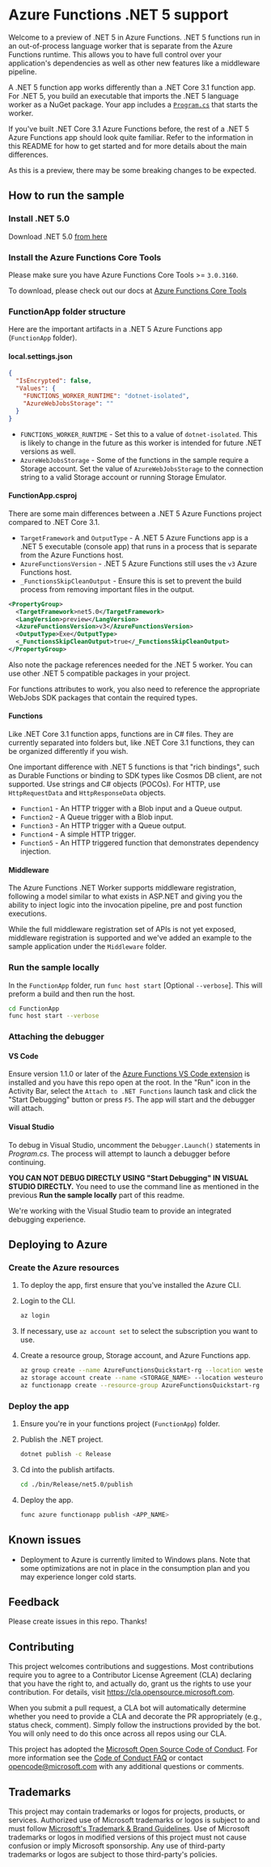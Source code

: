 # Azure Functions .NET 5 support

Welcome to a preview of .NET 5 in Azure Functions. .NET 5 functions run in an out-of-process language worker that is separate from the Azure Functions runtime. This allows you to have full control over your application's dependencies as well as other new features like a middleware pipeline.

A .NET 5 function app works differently than a .NET Core 3.1 function app. For .NET 5, you build an executable that imports the .NET 5 language worker as a NuGet package. Your app includes a [`Program.cs`](FunctionApp/Program.cs) that starts the worker.

If you've built .NET Core 3.1 Azure Functions before, the rest of a .NET 5 Azure Functions app should look quite familiar. Refer to the information in this README for how to get started and for more details about the main differences.

As this is a preview, there may be some breaking changes to be expected.

## How to run the sample

### Install .NET 5.0
Download .NET 5.0 [from here](https://dotnet.microsoft.com/download/dotnet/5.0)

### Install the Azure Functions Core Tools
Please make sure you have Azure Functions Core Tools >= `3.0.3160`.

To download, please check out our docs at [Azure Functions Core Tools](https://github.com/Azure/azure-functions-core-tools)

### FunctionApp folder structure

Here are the important artifacts in a .NET 5 Azure Functions app (`FunctionApp` folder).

#### local.settings.json

```json
{
  "IsEncrypted": false,
  "Values": {
    "FUNCTIONS_WORKER_RUNTIME": "dotnet-isolated",
    "AzureWebJobsStorage": ""
  }
}
```

* `FUNCTIONS_WORKER_RUNTIME` - Set this to a value of `dotnet-isolated`. This is likely to change in the future as this worker is intended for future .NET versions as well.
* `AzureWebJobsStorage` - Some of the functions in the sample require a Storage account. Set the value of `AzureWebJobsStorage` to the connection string to a valid Storage account or running Storage Emulator.

#### FunctionApp.csproj

There are some main differences between a .NET 5 Azure Functions project compared to .NET Core 3.1.

* `TargetFramework` and `OutputType` - A .NET 5 Azure Functions app is a .NET 5 executable (console app) that runs in a process that is separate from the Azure Functions host.
* `AzureFunctionsVersion` - .NET 5 Azure Functions still uses the `v3` Azure Functions host.
* `_FunctionsSkipCleanOutput` - Ensure this is set to prevent the build process from removing important files in the output.

```xml
<PropertyGroup>
  <TargetFramework>net5.0</TargetFramework>
  <LangVersion>preview</LangVersion>
  <AzureFunctionsVersion>v3</AzureFunctionsVersion>
  <OutputType>Exe</OutputType>
  <_FunctionsSkipCleanOutput>true</_FunctionsSkipCleanOutput>
</PropertyGroup>
```

Also note the package references needed for the .NET 5 worker. You can use other .NET 5 compatible packages in your project.

For functions attributes to work, you also need to reference the appropriate WebJobs SDK packages that contain the required types.

#### Functions

Like .NET Core 3.1 function apps, functions are in C# files. They are currently separated into folders but, like .NET Core 3.1 functions, they can be organized differently if you wish.

One important difference with .NET 5 functions is that "rich bindings", such as Durable Functions or binding to SDK types like Cosmos DB client, are not supported. Use strings and C# objects (POCOs). For HTTP, use `HttpRequestData` and `HttpResponseData` objects.

* `Function1` - An HTTP trigger with a Blob input and a Queue output.
* `Function2` - A Queue trigger with a Blob input.
* `Function3` - An HTTP trigger with a Queue output.
* `Function4` - A simple HTTP trigger.
* `Function5` - An HTTP triggered function that demonstrates dependency injection.

#### Middleware

The Azure Functions .NET Worker supports middleware registration, following a model similar to what exists in ASP.NET and giving you the ability to inject logic into the invocation pipeline, pre and post function executions.

While the full middleware registration set of APIs is not yet exposed, middleware registration is supported and we've added an example to the sample application under the `Middleware` folder.

### Run the sample locally

In the `FunctionApp` folder, run `func host start` [Optional `--verbose`]. This will preform a build and then run the host.

```bash
cd FunctionApp
func host start --verbose
```

### Attaching the debugger

#### VS Code

Ensure version 1.1.0 or later of the [Azure Functions VS Code extension](https://marketplace.visualstudio.com/items?itemName=ms-azuretools.vscode-azurefunctions) is installed and you have this repo open at the root. In the "Run" icon in the Activity Bar, select the `Attach to .NET Functions` launch task and click the "Start Debugging" button or press `F5`. The app will start and the debugger will attach.

#### Visual Studio

To debug in Visual Studio, uncomment the `Debugger.Launch()` statements in *Program.cs*. The process will attempt to launch a debugger before continuing.

**YOU CAN NOT DEBUG DIRECTLY USING "Start Debugging" IN VISUAL STUDIO DIRECTLY.** You need to use the command line as mentioned in the previous **Run the sample locally** part of this readme.

We're working with the Visual Studio team to provide an integrated debugging experience.

## Deploying to Azure

### Create the Azure resources

1. To deploy the app, first ensure that you've installed the Azure CLI. 

1. Login to the CLI.

    ```bash
    az login
    ```

1. If necessary, use `az account set` to select the subscription you want to use.
  
1. Create a resource group, Storage account, and Azure Functions app.

    ```bash
    az group create --name AzureFunctionsQuickstart-rg --location westeurope
    az storage account create --name <STORAGE_NAME> --location westeurope --resource-group AzureFunctionsQuickstart-rg --sku Standard_LRS
    az functionapp create --resource-group AzureFunctionsQuickstart-rg --consumption-plan-location westeurope --runtime dotnet --functions-version 3 --name <APP_NAME> --storage-account <STORAGE_NAME>
    ```

### Deploy the app

1. Ensure you're in your functions project (`FunctionApp`) folder.

2. Publish the .NET project.

   ```bash
   dotnet publish -c Release
   ```

3. Cd into the publish artifacts.

   ```bash
   cd ./bin/Release/net5.0/publish
   ```

4. Deploy the app.

    ```bash
    func azure functionapp publish <APP_NAME>
    ```
    
## Known issues

* Deployment to Azure is currently limited to Windows plans. Note that some optimizations are not in place in the consumption plan and you may experience longer cold starts.

## Feedback

Please create issues in this repo. Thanks!

## Contributing

This project welcomes contributions and suggestions.  Most contributions require you to agree to a
Contributor License Agreement (CLA) declaring that you have the right to, and actually do, grant us
the rights to use your contribution. For details, visit https://cla.opensource.microsoft.com.

When you submit a pull request, a CLA bot will automatically determine whether you need to provide
a CLA and decorate the PR appropriately (e.g., status check, comment). Simply follow the instructions
provided by the bot. You will only need to do this once across all repos using our CLA.

This project has adopted the [Microsoft Open Source Code of Conduct](https://opensource.microsoft.com/codeofconduct/).
For more information see the [Code of Conduct FAQ](https://opensource.microsoft.com/codeofconduct/faq/) or
contact [opencode@microsoft.com](mailto:opencode@microsoft.com) with any additional questions or comments.

## Trademarks

This project may contain trademarks or logos for projects, products, or services. Authorized use of Microsoft 
trademarks or logos is subject to and must follow 
[Microsoft's Trademark & Brand Guidelines](https://www.microsoft.com/en-us/legal/intellectualproperty/trademarks/usage/general).
Use of Microsoft trademarks or logos in modified versions of this project must not cause confusion or imply Microsoft sponsorship.
Any use of third-party trademarks or logos are subject to those third-party's policies.
